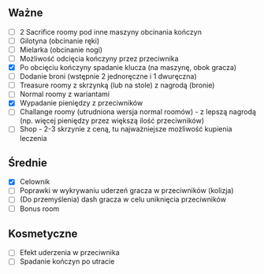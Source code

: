 ## Ważne

- [ ] 2 Sacrifice roomy pod inne maszyny obcinania kończyn
- [ ] Gilotyna (obcinanie ręki)
- [ ] Mielarka (obcinanie nogi)
- [ ] Możliwość odcięcia kończyny przez przeciwnika
- [x] Po obcięciu kończyny spadanie klucza (na maszynę, obok gracza)
- [ ] Dodanie broni (wstępnie 2 jednoręczne i 1 dwuręczna)
- [ ] Treasure roomy z skrzynką (lub na stole) z nagrodą (bronie)
- [ ] Normal roomy z wariantami
- [x] Wypadanie pieniędzy z przeciwników
- [ ] Challange roomy (utrudniona wersja normal roomów) - z lepszą nagrodą (np. więcej pieniędzy przez większą ilość przeciwników)
- [ ] Shop - 2-3 skrzynie z ceną, tu najważniejsze możliwość kupienia leczenia
## Średnie

- [x] Celownik
- [ ] Poprawki w wykrywaniu uderzeń gracza w przeciwników (kolizja)
- [ ] (Do przemyślenia) dash gracza w celu uniknięcia przeciwników
- [ ] Bonus room
## Kosmetyczne

- [ ] Efekt uderzenia w przeciwnika
- [ ] Spadanie kończyn po utracie